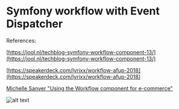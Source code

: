 # Symfony workflow with Event Dispatcher

References:

[https://jool.nl/techblog-symfony-workflow-component-13/](https://jool.nl/techblog-symfony-workflow-component-13/)

[https://speakerdeck.com/lyrixx/workflow-afup-2018](https://speakerdeck.com/lyrixx/workflow-afup-2018)

[Michelle Sanver "Using the Workflow component for e-commerce"](https://www.youtube.com/watch?v=UUFqau_Yz1w)

![alt text](https://github.com/shambhu384/symfony-workflow-state-machine/raw/v4/puml_graph2.png)

